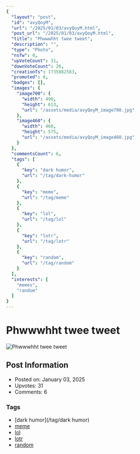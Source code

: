 ```yaml
---
{
  "layout": "post",
  "id": "avyQoyM",
  "url": "/2025/01/03/avyQoyM.html",
  "post_url": "/2025/01/03/avyQoyM.html",
  "title": "Phwwwhht twee tweet",
  "description": "",
  "type": "Photo",
  "nsfw": 0,
  "upVoteCount": 31,
  "downVoteCount": 26,
  "creationTs": 1735882583,
  "promoted": 0,
  "badges": [],
  "images": {
    "image700": {
      "width": 490,
      "height": 613,
      "url": "/assets/media/avyQoyM_image700.jpg"
    },
    "image460": {
      "width": 460,
      "height": 575,
      "url": "/assets/media/avyQoyM_image460.jpg"
    }
  },
  "commentsCount": 6,
  "tags": [
    {
      "key": "dark humor",
      "url": "/tag/dark-humor"
    },
    {
      "key": "meme",
      "url": "/tag/meme"
    },
    {
      "key": "lol",
      "url": "/tag/lol"
    },
    {
      "key": "lotr",
      "url": "/tag/lotr"
    },
    {
      "key": "random",
      "url": "/tag/random"
    }
  ],
  "interests": [
    "memes",
    "random"
  ]
}
---
```


# Phwwwhht twee tweet

![Phwwwhht twee tweet](/assets/media/avyQoyM_image700.jpg)

## Post Information

- Posted on: January 03, 2025
- Upvotes: 31
- Comments: 6

### Tags

- [dark humor](/tag/dark humor)
- [meme](/tag/meme)
- [lol](/tag/lol)
- [lotr](/tag/lotr)
- [random](/tag/random)
